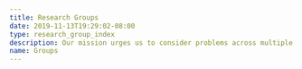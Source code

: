 ```yaml
---
title: Research Groups
date: 2019-11-13T19:29:02-08:00
type: research_group_index
description: Our mission urges us to consider problems across multiple subject areas, both applied and theoretical.  We pursue these problems in the open and share our results in recorded talks and published papers.
name: Groups
---
```

